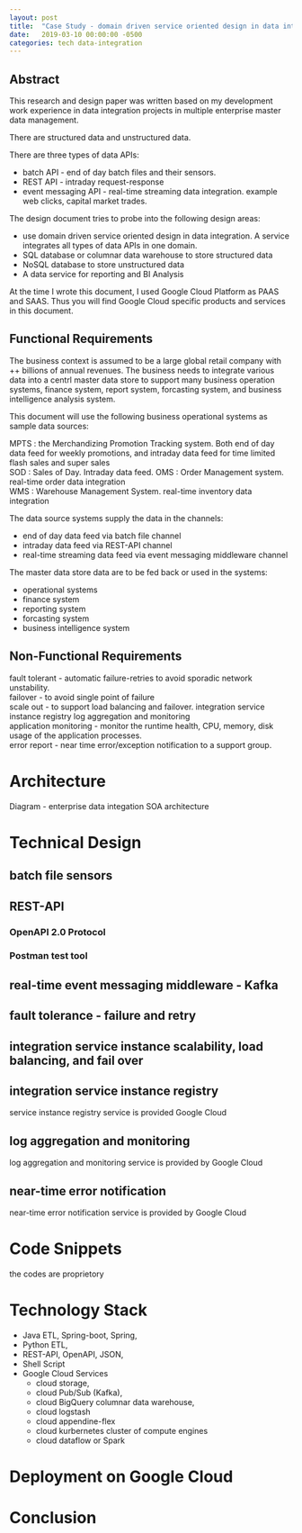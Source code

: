 ```yaml
---
layout: post
title:  "Case Study - domain driven service oriented design in data integration"
date:   2019-03-10 00:00:00 -0500
categories: tech data-integration
---
```


## Abstract  

This research and design paper was written based on my development work experience in data integration projects in multiple enterprise master data management.  

There are structured data and unstructured data.

There are three types of data APIs:
- batch API - end of day batch files and their sensors.
- REST API - intraday request-response
- event messaging API - real-time streaming data integration. example web clicks, capital market trades.

The design document tries to probe into the following design areas:
- use domain driven service oriented design in data integration. A service integrates all types of data APIs in one domain.
- SQL database or columnar data warehouse to store structured data
- NoSQL database to store unstructured data
- A data service for reporting and BI Analysis

At the time I wrote this document, I used Google Cloud Platform as PAAS and SAAS. Thus you will find Google Cloud specific products and services in this document.


## Functional Requirements

The business context is assumed to be a large global retail company with ++ billions of annual revenues. The business needs to integrate various data into a centrl master data store to support many business operation systems, finance system, report system, forcasting system, and business intelligence analysis system.

This document will use the following business operational systems as sample data sources:  

MPTS : the Merchandizing Promotion Tracking system. Both end of day data feed for weekly promotions, and intraday data feed for time limited flash sales and super sales  
SOD : Sales of Day. Intraday data feed.
OMS : Order Management system. real-time order data integration  
WMS	: Warehouse Management System. real-time inventory data integration


The data source systems supply the data in the channels:
- end of day data feed via batch file channel
- intraday data feed via REST-API channel
- real-time streaming data feed via event messaging middleware channel


The master data store data are to be fed back or used in the systems:
- operational systems
- finance system
- reporting system
- forcasting system
- business intelligence system


## Non-Functional Requirements

fault tolerant - automatic failure-retries to avoid sporadic network unstability.   
failover - to avoid single point of failure  
scale out - to support load balancing and failover.
integration service instance registry
log aggregation and monitoring     
application monitoring - monitor the runtime health, CPU, memory, disk usage of the application processes.    
error report - near time error/exception notification to a support group.   


# Architecture

Diagram - enterprise data integation SOA architecture


# Technical Design


## batch file sensors
 

## REST-API 

### OpenAPI 2.0 Protocol


### Postman test tool


## real-time event messaging middleware - Kafka


## fault tolerance - failure and retry


## integration service instance scalability, load balancing, and fail over


## integration service instance registry 

service instance registry service is provided Google Cloud


## log aggregation and monitoring

log aggregation and monitoring service is provided by Google Cloud


## near-time error notification

near-time error notification service is provided by Google Cloud


# Code Snippets

the codes are proprietory


# Technology Stack

- Java ETL, Spring-boot, Spring, 
- Python ETL, 
- REST-API, OpenAPI, JSON, 
- Shell Script
- Google Cloud Services
	- cloud storage, 
	- cloud Pub/Sub (Kafka), 
	- cloud BigQuery columnar data warehouse, 
	- cloud logstash
	- cloud appendine-flex
	- cloud kurbernetes cluster of compute engines
	- cloud dataflow or Spark


# Deployment on Google Cloud


# Conclusion


